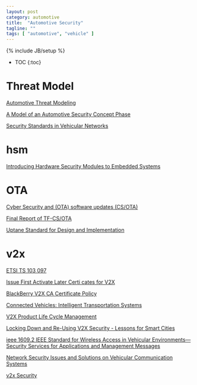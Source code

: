 ```yaml
---
layout: post
category: automotive
title:  "Automotive Security"
tagline: ""
tags: [ "automotive", "vehicle" ] 
---
```

{% include JB/setup %}

* TOC
{:toc}

# Threat Model

[Automotive Threat Modeling](https://github.com/zhendongma/Automotive_Threat_Modeling)

[A Model of an Automotive Security Concept Phase](https://www.researchgate.net/publication/281777132_A_Model_of_an_Automotive_Security_Concept_Phase)

[Security Standards in Vehicular Networks](https://www.researchgate.net/post/Security_Standards_in_Vehicular_Networks)

# hsm

[Introducing Hardware Security Modules to Embedded Systems](https://assets.vector.com/cms/content/events/2017/EMOB17/Vector_EMOB_2017_Phanuel_Hieber.pdf)

# OTA

[Cyber Security and (OTA) software updates (CS/OTA)](https://wiki.unece.org/pages/viewpage.action?pageId=40829521)

[Final Report of TF-CS/OTA](https://www.unece.org/fileadmin/DAM/trans/doc/2018/wp29grva/GRVA-01-19.pdf)

[Uptane Standard for Design and Implementation](https://uptane.github.io/uptane-standard/uptane-standard.html)

# v2x

[ETSI TS 103 097](https://www.etsi.org/deliver/etsi_TS/103000_103099/103097/01.03.01_60/ts_103097v010301p.pdf)

[Issue First Activate Later Certi cates for V2X](https://eprint.iacr.org/2016/1158.pdf)

[BlackBerry V2X CA Certificate Policy](https://blackberry.certicom.com/content/dam/certicom/pdf/blackberry-v2x-ca-certificate-policy.pdf)

[Connected Vehicles: Intelligent Transportation Systems](https://books.google.com/books?id=rs10DwAAQBAJ&pg=PA91&lpg=PA91&dq=enrollment+certificate+v2x+status&source=bl&ots=N9K5QIcAS6&sig=ACfU3U3RT8nNslK7MEUnXkgwX5gsnd136g&hl=zh-CN&sa=X&ved=2ahUKEwjf6br-4cvgAhXrTN8KHaioCmEQ6AEwC3oECAMQAQ#v=onepage&q=enrollment%20certificate%20v2x%20status&f=false)

[V2X Product Life Cycle Management](https://5gaa.org/wp-content/uploads/2018/05/6.-V2X-Product-Life-Cycle-Management-Savari.pdf)

[Locking Down and Re-Using V2X Security - Lessons for Smart Cities](https://www.slideshare.net/OnBoardSecurity/locking-down-and-reusing-v2x-security-lessons-for-smart-cities)

[ieee 1609.2 IEEE Standard for Wireless Access in Vehicular Environments—Security Services for Applications and Management Messages](https://docbox.etsi.org/STF/Archive/STF538_TC_ITS/STFworkarea/libaries/IEEE_Std_1609_2a-2017.pdf)

[Network Security Issues and Solutions  on Vehicular Communication Systems](https://pdfs.semanticscholar.org/3465/0f72fdd84ab6cb0e98f2792de6bad00ed9af.pdf)

[v2x Security](https://www.slideshare.net/EngSaif1/v2x-security)
